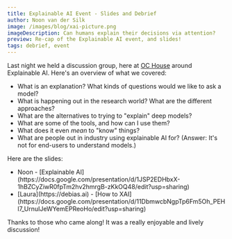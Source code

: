 ```yaml
---
title: Explainable AI Event - Slides and Debrief
author: Noon van der Silk
image: /images/blog/xai-picture.png
imageDescription: Can humans explain their decisions via attention?
preview: Re-cap of the Explainable AI event, and slides!
tags: debrief, event
---
```


Last night we held a discussion group, here at [OC
House](https://ochouse.com.au/) around Explainable AI. Here's an overview of
what we covered:


<!--more-->

- What is an explanation? What kinds of questions would we like to ask a model?
- What is happening out in the research world? What are the different approaches?
- What are the alternatives to trying to "explain" deep models?
- What are some of the tools, and how can I use them?
- What does it even _mean_ to "know" things?
- What are people out in industry using explainable AI for? (Answer: It's not
    for end-users to understand models.)

Here are the slides:


<ul class="normal">
<li>Noon - [Explainable AI](https://docs.google.com/presentation/d/1JSP2EDHbxX-1hBZCyZiwR0fpTm2hv2hmrgB-zKkOQ48/edit?usp=sharing)</li>
<li>[Laura](https://debias.ai) - [How to XAI](https://docs.google.com/presentation/d/11DbmwcbNgpTp6Fm5Oh_PEHl7_UrnuIJeWYemEPReoHo/edit?usp=sharing)</li>
</ul>

Thanks to those who came along! It was a really enjoyable and lively
discussion!
